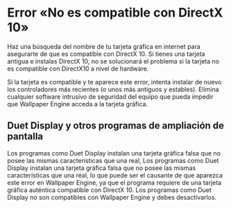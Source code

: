 # Error «No es compatible con DirectX 10»
Haz una búsqueda del nombre de tu tarjeta gráfica en internet para asegurarte de que es compatible con DirectX 10. Si tienes una tarjeta antigua e instalas DirectX 10, no se solucionará el problema si la tarjeta no es compatible con DirectX10 a nivel de hardware.

Si la tarjeta es compatible y te aparece este error, intenta instalar de nuevo los controladores más recientes (o unos más antiguos y estables). Elimina cualquier software intrusivo de seguridad del equipo que pueda impedir que Wallpaper Engine acceda a la tarjeta gráfica.

## Duet Display y otros programas de ampliación de pantalla
Los programas como Duet Display instalan una tarjeta gráfica falsa que no posee las mismas características que una real, Los programas como Duet Display instalan una tarjeta gráfica falsa que no posee las mismas características que una real, lo que puede ser el causante de que aparezca este error en Wallpaper Engine, ya que el programa requiere de una tarjeta gráfica auténtica compatible con DirectX 10. Los programas como Duet Display no son compatibles con Wallpaper Engine y debes desactivarlos.

